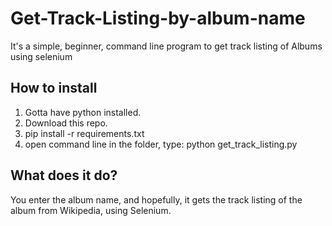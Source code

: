 # Get-Track-Listing-by-album-name
It's a simple, beginner, command line program to get track listing of Albums using selenium

## How to install
1. Gotta have python installed.
2. Download this repo.
3. pip install -r requirements.txt
4. open command line in the folder, type: python get_track_listing.py

## What does it do?
You enter the album name, and hopefully, it gets the track listing of the album from Wikipedia, using Selenium.
